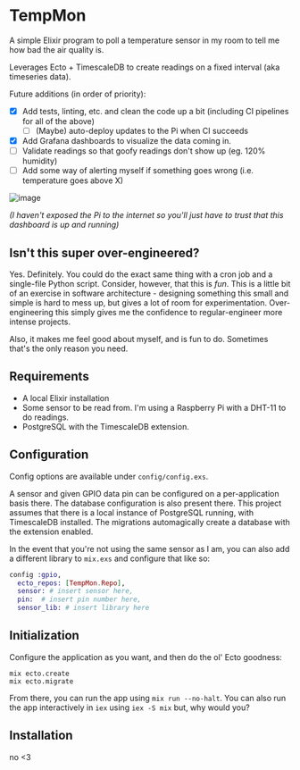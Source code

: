 # TempMon

A simple Elixir program to poll a temperature sensor in my room
to tell me how bad the air quality is.

Leverages Ecto + TimescaleDB to create readings on a fixed interval (aka timeseries data).

Future additions (in order of priority): 

- [x] Add tests, linting, etc. and clean the code up a bit (including CI pipelines for all of the above)
  - [ ] (Maybe) auto-deploy updates to the Pi when CI succeeds 
- [x] Add Grafana dashboards to visualize the data coming in.
- [ ] Validate readings so that goofy readings don't show up (eg. 120% humidity)
- [ ] Add some way of alerting myself if something goes wrong (i.e. temperature goes above X)

![image](https://user-images.githubusercontent.com/73316809/230794040-8c725e3a-1720-4a32-b08c-08e7fe8b20b7.png)

*(I haven't exposed the Pi to the internet so you'll just have to trust that this dashboard is up and running)*

## Isn't this super over-engineered?

Yes. Definitely. You could do the exact same thing with a cron job and a single-file Python script. Consider,
however, that this is *fun*. This is a little bit of an exercise in software architecture -
designing something this small and simple is hard to mess up, but gives a lot of room for experimentation.
Over-engineering this simply gives me the confidence to regular-engineer more intense projects.

Also, it makes me feel good about myself, and is fun to do. Sometimes that's the only reason you need.

## Requirements

- A local Elixir installation
- Some sensor to be read from. I'm using a Raspberry Pi with a DHT-11 to do readings.
- PostgreSQL with the TimescaleDB extension.

## Configuration

Config options are available under `config/config.exs`. 

A sensor and given GPIO data pin can be configured on a per-application basis there.
The database configuration is also present there. This project assumes that there is a local instance of PostgreSQL
running, with TimescaleDB installed. The migrations automagically create a database with the extension enabled.

In the event that you're not using the same sensor as I am, you can also add a different library to `mix.exs`
and configure that like so:

```elixir
config :gpio,
  ecto_repos: [TempMon.Repo],
  sensor: # insert sensor here,
  pin:  # insert pin number here,
  sensor_lib: # insert library here
```

## Initialization

Configure the application as you want, and then do the ol' Ecto goodness:

```shell
mix ecto.create
mix ecto.migrate
```

From there, you can run the app using `mix run --no-halt`. You can also run the app interactively
in `iex` using `iex -S mix` but, why would you?

## Installation

no <3
